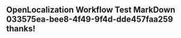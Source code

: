 <properties
ms.topic="hero-topic"
ms.test1="hero-topic"
ms.test2="test"/>

## OpenLocalization Workflow Test MarkDown 033575ea-bee8-4f49-9f4d-dde457faa259 thanks!
